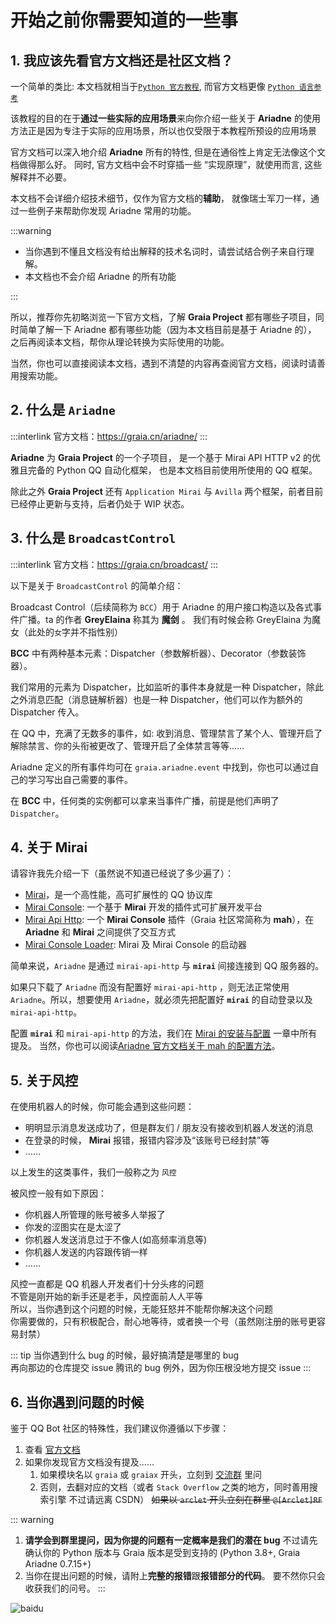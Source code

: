 # 开始之前你需要知道的一些事

## 1. 我应该先看官方文档还是社区文档？

一个简单的类比: 本文档就相当于[`Python 官方教程`](https://docs.python.org/zh-cn/3/tutorial/index.html),
而官方文档更像 [`Python 语言参考`](https://docs.python.org/zh-cn/3/reference/index.html)

该教程的目的在于**通过一些实际的应用场景**来向你介绍一些关于
**Ariadne** 的使用方法正是因为专注于实际的应用场景，所以也仅受限于本教程所预设的应用场景

官方文档可以深入地介绍 **Ariadne** 所有的特性, 但是在通俗性上肯定无法像这个文档做得那么好。
同时, 官方文档中会不时穿插一些 “实现原理”，就使用而言, 这些解释并不必要。

本文档不会详细介绍技术细节，仅作为官方文档的**辅助**，
就像瑞士军刀一样，通过一些例子来帮助你发现 Ariadne 常用的功能。

:::warning

- 当你遇到不懂且文档没有给出解释的技术名词时，请尝试结合例子来自行理解。
- 本文档也不会介绍 Ariadne 的所有功能

:::

所以，推荐你先初略浏览一下官方文档，了解 **Graia Project**
都有哪些子项目，同时简单了解一下 Ariadne 都有哪些功能（因为本文档目前是基于 Ariadne 的），
之后再阅读本文档，帮你从理论转换为实际使用的功能。

当然，你也可以直接阅读本文档，遇到不清楚的内容再查阅官方文档，阅读时请善用搜索功能。

## 2. 什么是 `Ariadne`

:::interlink
官方文档：<https://graia.cn/ariadne/>
:::

**Ariadne** 为 **Graia Project** 的一个子项目，
是一个基于 Mirai API HTTP v2 的优雅且完备的 Python QQ 自动化框架，
也是本文档目前使用所使用的 QQ 框架。

除此之外 **Graia Project** 还有 `Application Mirai` 与
`Avilla` 两个框架，前者目前已经停止更新与支持，后者仍处于 WIP 状态。

## 3. 什么是 `BroadcastControl`

:::interlink
官方文档：<https://graia.cn/broadcast/>
:::

以下是关于 `BroadcastControl` 的简单介绍：

Broadcast Control（后续简称为 `BCC`）用于 Ariadne 的用户接口构造以及各式事件广播。ta 的作者 **GreyElaina** 称其为 **魔剑** 。
<Curtain>我们有时候会称 GreyElaina 为魔女（此处的`女`字并不指性别）</Curtain>

**BCC** 中有两种基本元素：Dispatcher（参数解析器）、Decorator（参数装饰器）。

我们常用的元素为 Dispatcher，比如监听的事件本身就是一种 Dispatcher，除此之外消息匹配（消息链解析器）也是一种 Dispatcher，他们可以作为额外的 Dispatcher 传入。

在 QQ 中，充满了无数多的事件，如: 收到消息、管理禁言了某个人、管理开启了解除禁言、你的头衔被更改了、管理开启了全体禁言等等……

Ariadne 定义的所有事件均可在 `graia.ariadne.event` 中找到，你也可以通过自己的学习写出自己需要的事件。

在 **BCC** 中，任何类的实例都可以拿来当事件广播，前提是他们声明了 `Dispatcher`。

## 4. 关于 Mirai

请容许我先介绍一下<Curtain>（虽然说不知道已经说了多少遍了）</Curtain>：

- [Mirai](https://github.com/mamoe/mirai)，是一个高性能，高可扩展性的 QQ 协议库
- [Mirai Console](https://github.com/mamoe/mirai-console): 一个基于 **Mirai** 开发的插件式可扩展开发平台
- [Mirai Api Http](https://github.com/project-mirai/mirai-api-http): 一个 **Mirai Console**
  插件（Graia 社区常简称为 **mah**），在 **Ariadne** 和 **Mirai** 之间提供了交互方式
- [Mirai Console Loader](https://github.com/iTXTech/mirai-console-loader): Mirai 及 Mirai Console 的启动器

简单来说，`Ariadne` 是通过 `mirai-api-http` 与 **`mirai`** 间接连接到 QQ 服务器的。

如果只下载了 `Ariadne` 而没有配置好 `mirai-api-http` ，则无法正常使用
`Ariadne`。所以，想要使用 `Ariadne`，就必须先把配置好 **`mirai`** 的自动登录以及 `mirai-api-http`。

配置 **`mirai`** 和 `mirai-api-http` 的方法，我们在 [Mirai 的安装与配置](./install_mirai.md) 一章中所有提及。
当然，你也可以阅读[Ariadne 官方文档关于 mah 的配置方法](https://graia.readthedocs.io/ariadne/appendix/mah-install/)。

## 5. 关于风控

在使用机器人的时候，你可能会遇到这些问题：

- 明明显示消息发送成功了，但是群友们 / 朋友没有接收到机器人发送的消息
- 在登录的时候， **Mirai** 报错，报错内容涉及“该账号已经封禁”等
- ……

以上发生的这类事件，我们一般称之为 `风控`

被风控一般有如下原因：

- 你机器人所管理的账号被多人举报了
- 你发的涩图实在是太涩了
- 你机器人发送消息过于不像人(如高频率消息等)
- 你机器人发送的内容跟传销一样
- ……

风控一直都是 QQ 机器人开发者们十分头疼的问题  
不管是刚开始的新手还是老手，风控面前人人平等  
所以，当你遇到这个问题的时候，无能狂怒并不能帮你解决这个问题  
你需要做的，只有积极配合，耐心地等待，或者换一个号（虽然刚注册的账号更容易封禁）

::: tip
当你遇到什么 bug 的时候，最好搞清楚是哪里的 bug  
再向那边的仓库提交 issue <Curtain>腾讯的 bug 例外，因为你压根没地方提交 issue</Curtain>
:::

## 6. 当你遇到问题的时候

鉴于 QQ Bot 社区的特殊性，我们建议你遵循以下步骤：

1. 查看 [官方文档](https://graia.readthedocs.io/ariadne)
2. 如果你发现官方文档没有提及……
   1. 如果模块名以 `graia` 或 `graiax` 开头，立刻到 [交流群](https://jq.qq.com/?_wv=1027&k=VXp6plBD) 里问
   2. 否则，去翻对应的文档（或者 `Stack Overflow` 之类的地方，同时善用搜索引擎 <Curtain>不过请远离 CSDN</Curtain>）
      ~~如果以 `arclet` 开头立刻在群里 `@[Arclet]RF`~~

::: warning

1. **请学会到群里提问，因为你提的问题有一定概率是我们的潜在 bug**
   不过请先确认你的 Python 版本与 Graia 版本是受到支持的 (Python 3.8+, Graia Ariadne 0.7.15+)
2. 当你在提出问题的时候，请附上**完整的报错**跟**报错部分的代码**。
   要不然你只会收获我们的问号。
:::

<div id="baidu"></div>

![baidu](/images/before/baidu.webp)
